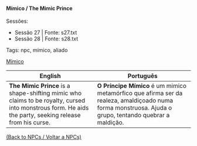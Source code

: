 
#### Mímico / The Mimic Prince

Sessões:  
- Sessão 27 | Fonte: s27.txt  
- Sessão 28 | Fonte: s28.txt

Tags: npc, mimico, aliado

[Mímico](mimico.png)

| English | Português |
|---------|-----------|
| **The Mimic Prince** is a shape-shifting mimic who claims to be royalty, cursed into monstrous form. He aids the party, seeking release from his curse. | **O Príncipe Mímico** é um mimico metamórfico que afirma ser da realeza, amaldiçoado numa forma monstruosa. Ajuda o grupo, tentando quebrar a maldição. |

[(Back to NPCs / Voltar a NPCs)](npcs.md)

